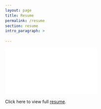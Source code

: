 ```yaml
---
layout: page
title: Resume
permalink: /resume
section: resume
intro_paragraph: >

---
```

![Resume1](assets/img/uploads/Post-Grad-Gen-Resume2.pdf)

<html>
  <head>
    <title>Title of the document</title>
  </head>
  <body>
    <p>Click here to view full <a href="assets/img/uploads/Post-Grad-Gen-Resume2.pdf">resume</a>.</p>
  </body>
</html>

